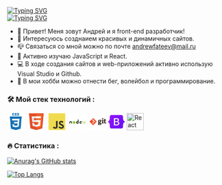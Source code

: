 <a href="https://git.io/typing-svg"><img src="https://readme-typing-svg.herokuapp.com?font=Fira+Code&size=18&duration=3000&pause=10000&color=05D9E8&background=01012B00&vCenter=true&multiline=true&width=350&height=30&lines=Hello!+My+name+is+Andrew+" alt="Typing SVG" /></a><br>
<a href="https://git.io/typing-svg"><img src="https://readme-typing-svg.herokuapp.com?font=Fira+Code&size=18&duration=3000&pause=10000&color=05D9E8&background=01012B00&vCenter=true&multiline=true&width=350&height=30&lines=I+am+a+front-end+developer" alt="Typing SVG" /></a>



- 👋 Привет! Меня зовут Андрей и я front-end разработчик!
- 👀 Интересуюсь созднаием красивых и динамичных сайтов. 
- 📪 Связаться со мной можно по почте andrewfateev@mail.ru
- 🌱 Активно изучаю JavaScript и React.
- 💻 В ходе создания сайтов и web-приложений активно использую Visual Studio и Github.
- 💞️ В мои хобби можно отнести бег, волейбол и программирование.

### :hammer_and_wrench: Мой стек технологий :

  <div>
  <img src="https://github.com/devicons/devicon/blob/master/icons/css3/css3-plain-wordmark.svg"  title="CSS3" alt="CSS" width="40" height="40"/>&nbsp;
  <img src="https://github.com/devicons/devicon/blob/master/icons/html5/html5-original.svg" title="HTML5" alt="HTML" width="40" height="40"/>&nbsp;
  <img src="https://github.com/devicons/devicon/blob/master/icons/javascript/javascript-original.svg" title="JavaScript" alt="JavaScript" width="40" height="40"/>&nbsp;
  <img src="https://github.com/devicons/devicon/blob/master/icons/nodejs/nodejs-original-wordmark.svg" title="NodeJS" alt="NodeJS" width="40" height="40"/>&nbsp;
  <img src="https://github.com/devicons/devicon/blob/master/icons/git/git-original-wordmark.svg" title="Git" **alt="Git" width="40" height="40"/>
  <img src="https://github.com/devicons/devicon/blob/master/icons/bootstrap/bootstrap-original.svg" title="Bootstrap" **alt="Bootstrap" width="40" height="40"/>
    <img src="[https://github.com/devicons/devicon/blob/master/icons/bootstrap/bootstrap-original.svg](https://github.com/devicons/devicon/blob/master/icons/react/react-original-wordmark.svg)" title="React" **alt="React" width="40" height="40"/>
</div>


<div style ="width=600px,height="5px",background-color="f3e600"></div>

### :fire: Статистика :
[![Anurag's GitHub stats](https://github-readme-stats.vercel.app/api?username=AndrewFlow&title_color=04DAF6&text_color=f3e600&icon_color=f3e600&border_color=04DAF6&bg_color=0d1117&show_icons=true)](https://github.com/anuraghazra/github-readme-stats)




[![Top Langs](https://github-readme-stats.vercel.app/api/top-langs/?username=AndrewFlow&layout=compact&title_color=04DAF6&text_color=f3e600&icon_color=f3e600&border_color=04DAF6&bg_color=0d1117&show_icons=true)](https://github.com/anuraghazra/github-readme-stats)

